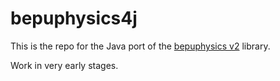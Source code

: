 # bepuphysics4j

This is the repo for the Java port of the <a href="https://github.com/bepu/bepuphysics2">bepuphysics v2</a> library. 

Work in very early stages.